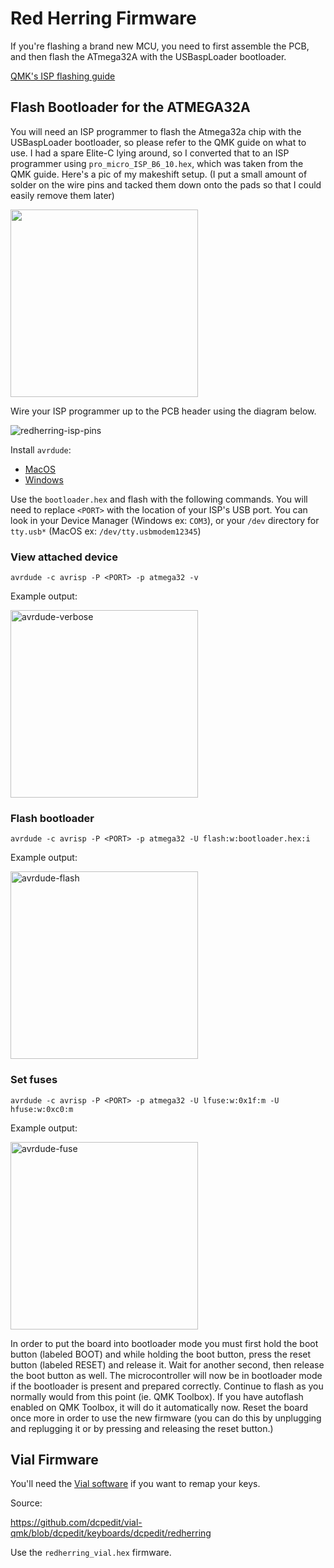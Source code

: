 # Red Herring Firmware

If you're flashing a brand new MCU, you need to first assemble the PCB, and then flash the ATmega32A with the USBaspLoader bootloader.

[QMK's ISP flashing guide](https://github.com/qmk/qmk_firmware/blob/master/docs/isp_flashing_guide.md)

## Flash Bootloader for the ATMEGA32A

You will need an ISP programmer to flash the Atmega32a chip with the USBaspLoader bootloader, so please refer to the QMK guide on what to use.  I had a spare Elite-C lying around, so I converted that to an ISP programmer using `pro_micro_ISP_B6_10.hex`, which was taken from the QMK guide.  Here's a pic of my makeshift setup.  (I put a small amount of solder on the wire pins and tacked them down onto the pads so that I could easily remove them later)

<img src="https://user-images.githubusercontent.com/800930/159964447-baf44270-d5fb-4b8e-aaa3-c2c775221c04.jpg" width="300">

Wire your ISP programmer up to the PCB header using the diagram below.

![redherring-isp-pins](https://user-images.githubusercontent.com/800930/159964496-9e8c598b-5344-4687-b6e2-8b20bfc25552.jpg)

Install `avrdude`:
- [MacOS](https://formulae.brew.sh/formula/avrdude)
- [Windows](https://github.com/mariusgreuel/avrdude)

Use the `bootloader.hex` and flash with the following commands.  You will need to replace `<PORT>` with the location of your ISP's USB port.  You can look in your Device Manager (Windows ex: `COM3`), or your `/dev` directory for `tty.usb*` (MacOS ex: `/dev/tty.usbmodem12345`)

### View attached device
```
avrdude -c avrisp -P <PORT> -p atmega32 -v
```

Example output:

<img width="300" alt="avrdude-verbose" src="https://user-images.githubusercontent.com/800930/162041817-e4a9338a-5266-49d1-8a73-11211430af65.png">

### Flash bootloader
```
avrdude -c avrisp -P <PORT> -p atmega32 -U flash:w:bootloader.hex:i
```

Example output:

<img width="300" alt="avrdude-flash" src="https://user-images.githubusercontent.com/800930/162043576-13a48c8b-9cdb-4fc3-b4e3-8cbba6186edc.png">

### Set fuses
```
avrdude -c avrisp -P <PORT> -p atmega32 -U lfuse:w:0x1f:m -U hfuse:w:0xc0:m
```

Example output:

<img width="300" alt="avrdude-fuse" src="https://user-images.githubusercontent.com/800930/162041912-8252818f-7424-48f0-bc7f-8fe16f5c51c1.png">

In order to put the board into bootloader mode you must first hold the boot button (labeled BOOT) and while holding the boot button, press the reset button (labeled RESET) and release it. Wait for another second, then release the boot button as well. The microcontroller will now be in bootloader mode if the bootloader is present and prepared correctly. Continue to flash as you normally would from this point (ie. QMK Toolbox). If you have autoflash enabled on QMK Toolbox, it will do it automatically now. Reset the board once more in order to use the new firmware (you can do this by unplugging and replugging it or by pressing and releasing the reset button.)

## Vial Firmware

You'll need the [Vial software](https://get.vial.today) if you want to remap your keys.

Source:

https://github.com/dcpedit/vial-qmk/blob/dcpedit/keyboards/dcpedit/redherring

Use the `redherring_vial.hex` firmware.
